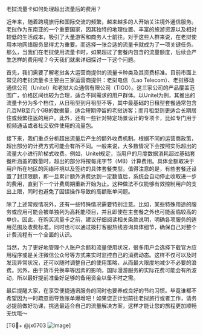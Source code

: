 老挝流量卡如何处理超出流量后的费用？

近年来，随着跨境旅行和国际交流的频繁，越来越多的人开始关注境外通信服务。老挝作为东南亚的一个重要国家，因其独特的地理位置、丰富的旅游资源以及相对较低的生活成本，吸引了大量游客和商务人士前往。对于这些人群来说，在老挝使用本地网络服务显得尤为重要。而选择一张合适的流量卡就成为了一项关键任务。那么，当我们在老挝使用流量卡时，如果超过了套餐内包含的流量额度，后续会产生怎样的费用呢？今天我们就来详细探讨一下这个问题。

首先，我们需要了解老挝各大运营商提供的流量卡种类及其资费标准。目前市面上常见的老挝流量卡主要由三家运营商提供：老挝电信（Lao Telecom）、老挝移动通信公司（Unitel）和老挝大众通信有限公司（TIGO）。这三家公司的产品覆盖范围广，价格区间也较为合理，适合不同需求的用户群体。以Unitel为例，其推出的流量卡分为多个档位，从日租型到月租型不等，其中最基础的日租型套餐通常包含几百MB至几个GB的数据量，适合短期停留的老挝访客；而月租型则更适合长期居住或频繁往返的用户。此外，还有一些针对特定场景设计的专项卡，比如专门用于视频通话或者社交软件使用的流量包。

接下来，我们重点分析超出流量后产生的额外收费机制。根据不同的运营商政策，超出部分的计费方式可能会有所不同。一般来说，大多数情况下会按照实际超出的流量大小进行阶梯式收费。例如，Unitel规定，当用户的月度数据消耗超过基础套餐所涵盖的数量时，超出的部分将按每兆字节（MB）计算费用。具体金额取决于用户所在地区的网络环境以及签约的具体套餐类型。值得注意的是，有些套餐还设置了封顶限额，即一旦累计额外消费达到一定数值后，系统会自动停止收取进一步的费用，直到下一个计费周期重新开始为止。这种做法不仅能够有效控制用户的支出上限，同时也避免了因误操作导致的高额账单问题。

除了上述常规情况外，还有一些特殊情况需要特别注意。比如，某些特殊用途的服务或应用可能会被单独列为高耗能项目，并且即使在主套餐之外也可能面临较高的单价。因此，在购买流量卡之前，建议仔细阅读相关条款说明，明确各项服务的适用范围及收费标准。同时也可以通过拨打客服热线咨询具体细节，确保自己对整个计费流程有一个全面的认识。

当然，为了更好地管理个人账户余额和流量使用状况，很多用户会选择下载官方应用程序或是关注微信公众号等方式来实时监控自己的消费动态。这样不仅可以及时发现异常状况，还可以随时调整自己的使用策略，从而最大限度地减少不必要的浪费。另外，由于货币兑换率等因素的影响，国际漫游服务的实际花费可能会有所波动，所以最好提前准备好足够的备用资金以备不时之需。

最后提醒大家，在享受便捷通讯服务的同时也要养成良好的节约习惯。毕竟谁都不希望因为一时疏忽而导致账单爆增吧！如果您正计划前往老挝旅行或者工作，请务必提前做好功课，挑选最适合自己的流量解决方案，这样才能让您的旅程更加顺畅无忧哦～

[TG💪+ @jx0703 ![Image](https://github.com/user-attachments/assets/dbca1d08-cadb-493c-b0ec-ad6f7a83f270)]